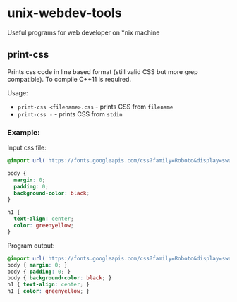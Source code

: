 # unix-webdev-tools
Useful programs for web developer on *nix machine

## print-css
Prints css code in line based format (still valid CSS but more grep compatible). To compile C++11 is required.

Usage:
- ``print-css <filename>.css`` - prints CSS from ``filename``
- ``print-css -`` - prints CSS from ``stdin``
### Example:
Input css file:
```css
@import url('https://fonts.googleapis.com/css?family=Roboto&display=swap');

body {
  margin: 0;
  padding: 0;
  background-color: black;
}

h1 {
  text-align: center;
  color: greenyellow;
}
```
Program output:
```css
@import url('https://fonts.googleapis.com/css?family=Roboto&display=swap');
body { margin: 0; }
body { padding: 0; }
body { background-color: black; }
h1 { text-align: center; }
h1 { color: greenyellow; }
```
